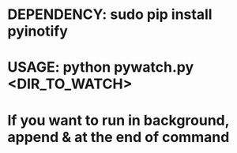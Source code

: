 # DEPENDENCY: sudo pip install pyinotify
# USAGE: python pywatch.py <DIR_TO_WATCH>
# If you want to run in background, append & at the end of command
